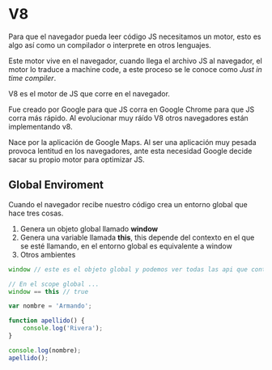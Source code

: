 # V8

Para que el navegador pueda leer código JS necesitamos un motor, esto es algo así como un compilador o interprete en otros lenguajes.  

Este motor vive en el navegador, cuando llega el archivo JS al navegador, el motor lo traduce a machine code, a este proceso se le conoce como *Just in time compiler*.

V8 es el motor de JS que corre en el navegador.  

Fue creado por Google para que JS corra en Google Chrome para que JS corra más rápido. Al evolucionar muy ráído V8 otros navegadores están implementando v8.  

Nace por la aplicación de Google Maps.  Al ser una aplicación muy pesada provoca lentitud en los navegadores, ante esta necesidad Google decide sacar su propio motor para optimizar JS.

## Global Enviroment
Cuando el navegador recibe nuestro código crea un entorno global que hace tres cosas.
1. Genera un objeto global llamado **window**
2. Genera una variable llamada **this**, this depende del contexto en el que se esté llamando, en el entorno global es equivalente a window
3. Otros ambientes

```js
window // este es el objeto global y podemos ver todas las api que contiene

// En el scope global ...
window == this // true
```

```js
var nombre = 'Armando';

function apellido() {
	console.log('Rivera');
}

console.log(nombre);
apellido();
```

